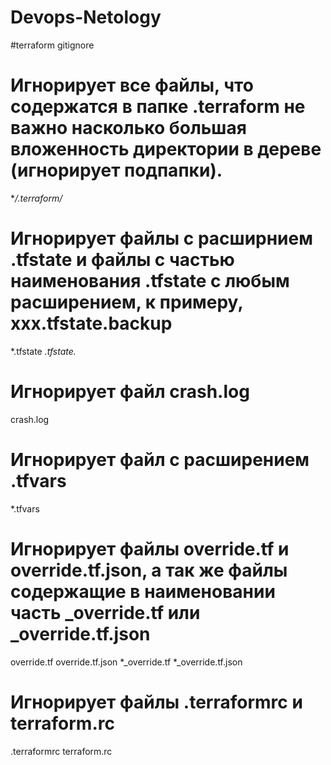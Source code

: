 # Devops-Netology

#terraform gitignore

# Игнорирует все файлы, что содержатся в папке .terraform не важно насколько большая вложенность директории в дереве (игнорирует подпапки).
**/.terraform/*

# Игнорирует файлы с расширнием .tfstate и файлы с частью наименования .tfstate с любым расширением, к примеру, ххх.tfstate.backup
*.tfstate
*.tfstate.*

# Игнорирует файл crash.log
crash.log

# Игнорирует файл с расширением .tfvars
*.tfvars

# Игнорирует файлы override.tf и override.tf.json, а так же файлы содержащие в наименовании часть _override.tf или _override.tf.json
override.tf
override.tf.json
*_override.tf
*_override.tf.json

# Игнорирует файлы .terraformrc и terraform.rc
.terraformrc
terraform.rc